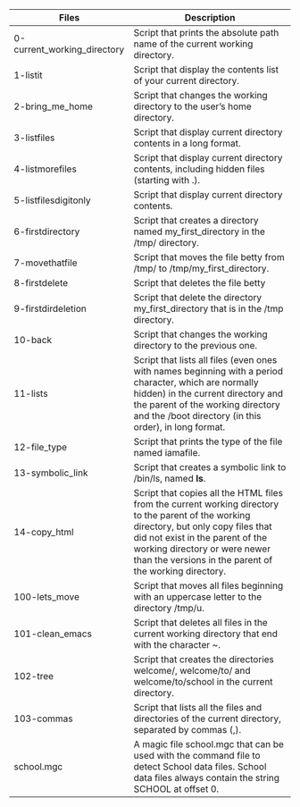 | Files       | Description |
| ----------- | ----------- |
| 0-current_working_directory      | Script that prints the absolute path name of the current working directory.    |
| 1-listit      | Script that display the contents list of your current directory.    |
| 2-bring_me_home | Script that changes the working directory to the user’s home directory. |
| 3-listfiles | Script that display current directory contents in a long format. |
| 4-listmorefiles | Script that display current directory contents, including hidden files (starting with .). |
| 5-listfilesdigitonly | Script that display current directory contents. |
| 6-firstdirectory | Script that creates a directory named my_first_directory in the /tmp/ directory. |
| 7-movethatfile | Script that moves the file betty from /tmp/ to /tmp/my_first_directory. |
| 8-firstdelete | Script that deletes the file betty |
| 9-firstdirdeletion | Script that delete the directory my_first_directory that is in the /tmp directory. |
| 10-back | Script that changes the working directory to the previous one. |
| 11-lists | Script that lists all files (even ones with names beginning with a period character, which are normally hidden) in the current directory and the parent of the working directory and the /boot directory (in this order), in long format. |
| 12-file_type | Script that prints the type of the file named iamafile. |
| 13-symbolic_link | Script that creates a symbolic link to /bin/ls, named __ls__. |
| 14-copy_html | Script that copies all the HTML files from the current working directory to the parent of the working directory, but only copy files that did not exist in the parent of the working directory or were newer than the versions in the parent of the working directory. |
| 100-lets_move | Script that moves all files beginning with an uppercase letter to the directory /tmp/u. |
| 101-clean_emacs | Script that deletes all files in the current working directory that end with the character ~. |
| 102-tree | Script that creates the directories welcome/, welcome/to/ and welcome/to/school in the current directory. |
| 103-commas | Script that lists all the files and directories of the current directory, separated by commas (,). |
| school.mgc | A magic file school.mgc that can be used with the command file to detect School data files. School data files always contain the string SCHOOL at offset 0. |
